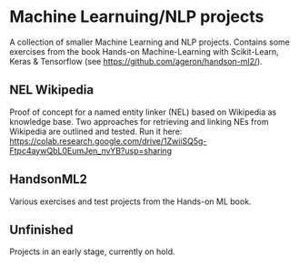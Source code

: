 # Machine Learnuing/NLP projects
A collection of smaller Machine Learning and NLP projects.
Contains some exercises from the book Hands-on Machine-Learning with Scikit-Learn, Keras & Tensorflow (see https://github.com/ageron/handson-ml2/).

## NEL Wikipedia
Proof of concept for a named entity linker (NEL) based on Wikipedia as knowledge base. Two approaches for retrieving and linking NEs from Wikipedia are outlined and tested.
Run it here: https://colab.research.google.com/drive/1ZwiiSQ5g-Ftpc4aywQbL0EumJen_nvYB?usp=sharing

## HandsonML2
Various exercises and test projects from the Hands-on ML book.

## Unfinished
Projects in an early stage, currently on hold.
